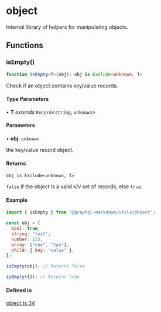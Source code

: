 # object

Internal library of helpers for manipulating objects.

## Functions

### isEmpty()

```ts
function isEmpty<T>(obj): obj is Exclude<unknown, T>
```

Check if an object contains key/value records.

#### Type Parameters

• **T** *extends* `Record`\<`string`, `unknown`\>

#### Parameters

• **obj**: `unknown`

the key/value record object.

#### Returns

`obj is Exclude<unknown, T>`

`false` if the object is a valid k/v set of records, else `true`.

#### Example

```js
import { isEmpty } from '@graphql-markdown/utils/object';

const obj = {
  bool: true,
  string: "test",
  number: 123,
  array: ["one", "two"],
  child: { key: "value" },
};

isEmpty(obj); // Returns false

isEmpty({}); // Returns true
```

#### Defined in

[object.ts:34](https://github.com/graphql-markdown/graphql-markdown/blob/main/packages/utils/src/object.ts#L34)
